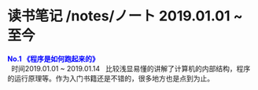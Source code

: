 # 读书笔记 /notes/ノート 2019.01.01 ~ 至今 </br>

<strong style="color:blue;">No.1 《程序是如何跑起来的》</strong><br/>
&nbsp;&nbsp;时间2019.01.01 ~ 2019.01.14
&nbsp;&nbsp;比较浅显易懂的讲解了计算机的内部结构，程序的运行原理等。作为入门书籍还是不错的，很多地方也是点到为止。
